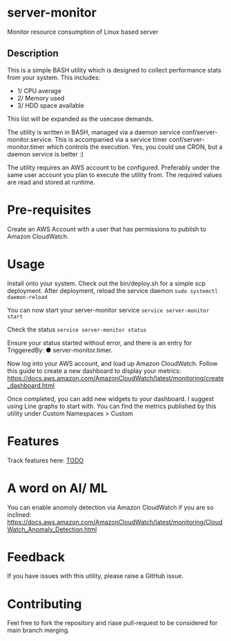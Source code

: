 # server-monitor
Monitor resource consumption of Linux based server

## Description
This is a simple BASH utility which is designed to collect performance stats from your system. This includes:
* 1/ CPU average
* 2/ Memory used
* 3/ HDD space available

This list will be expanded as the usecase demands.

The utility is written in BASH, managed via a daemon service conf/server-monitor.service. This is accompanied via a service timer conf/server-monitor.timer which controls the execution. Yes, you could use CRON, but a daemon service is better :) 

The utility requires an AWS account to be configured. Preferably under the same user account you plan to execute the utility from. The required values are read and stored at runtime.

# Pre-requisites
Create an AWS Account with a user that has permissions to publish to Amazon CloudWatch.

# Usage
Install onto your system. Check out the bin/deploy.sh for a simple scp deployment. 
After deployment, reload the service daemon
```sudo systemctl daemon-reload```

You can now start your server-monitor service
```service server-monitor start```

Check the status
```service server-monitor status```

Ensure your status started without error, and there is an entry for TriggeredBy: ● server-monitor.timer.

Now log into your AWS account, and load up Amazon CloudWatch. Follow this guide to create a new dashboard to display your metrics:
https://docs.aws.amazon.com/AmazonCloudWatch/latest/monitoring/create_dashboard.html

Once completed, you can add new widgets to your dashboard. I suggest using Line graphs to start with. You can find the metrics published by this utility under Custom Namespaces > Custom 

# Features
Track features here:
[TODO](TODO.md)

# A word on AI/ ML
You can enable anomoly detection via Amazon CloudWatch if you are so inclined: https://docs.aws.amazon.com/AmazonCloudWatch/latest/monitoring/CloudWatch_Anomaly_Detection.html

# Feedback
If you have issues with this utility, please raise a GitHub issue.

# Contributing
Feel free to fork the repository and riase pull-request to be considered for main branch merging.


